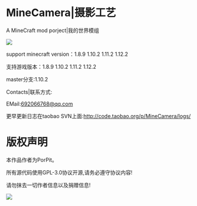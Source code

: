 # MineCamera|摄影工艺
A MineCraft mod porject|我的世界模组

![](http://i1.fuimg.com/508137/1468eb25e2308068.png)  

support minecraft version：1.8.9 1.10.2 1.11.2 1.12.2

支持游戏版本：1.8.9 1.10.2 1.11.2 1.12.2

master分支:1.10.2

Contacts|联系方式:<br/>

EMail:692066768@qq.com

更早更新日志在taobao SVN上面:http://code.taobao.org/p/MineCamera/logs/

# 版权声明

本作品作者为PorPit。

所有源代码使用GPL-3.0协议开源,请务必遵守协议内容!

请勿抹去一切作者信息以及捐赠信息!

![](http://i2.fuimg.com/508137/2e4758e8d2d4138c.png)  
